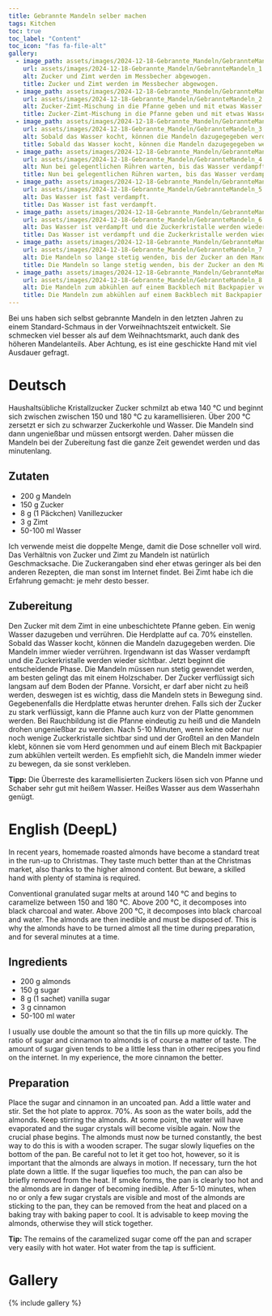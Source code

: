 ```yaml
---
title: Gebrannte Mandeln selber machen
tags: Kitchen
toc: true
toc_label: "Content"
toc_icon: "fas fa-file-alt"
gallery:
  - image_path: assets/images/2024-12-18-Gebrannte_Mandeln/GebrannteMandeln_1_th.jpg
    url: assets/images/2024-12-18-Gebrannte_Mandeln/GebrannteMandeln_1.jpg
    alt: Zucker und Zimt werden im Messbecher abgewogen.
    title: Zucker und Zimt werden im Messbecher abgewogen.
  - image_path: assets/images/2024-12-18-Gebrannte_Mandeln/GebrannteMandeln_2_th.jpg
    url: assets/images/2024-12-18-Gebrannte_Mandeln/GebrannteMandeln_2.jpg
    alt: Zucker-Zimt-Mischung in die Pfanne geben und mit etwas Wasser verflüssigen.
    title: Zucker-Zimt-Mischung in die Pfanne geben und mit etwas Wasser verflüssigen.
  - image_path: assets/images/2024-12-18-Gebrannte_Mandeln/GebrannteMandeln_3_th.jpg
    url: assets/images/2024-12-18-Gebrannte_Mandeln/GebrannteMandeln_3.jpg
    alt: Sobald das Wasser kocht, können die Mandeln dazugegegeben werden.
    title: Sobald das Wasser kocht, können die Mandeln dazugegegeben werden.
  - image_path: assets/images/2024-12-18-Gebrannte_Mandeln/GebrannteMandeln_4_th.jpg
    url: assets/images/2024-12-18-Gebrannte_Mandeln/GebrannteMandeln_4.jpg
    alt: Nun bei gelegentlichen Rühren warten, bis das Wasser verdampft ist.
    title: Nun bei gelegentlichen Rühren warten, bis das Wasser verdampft ist.
  - image_path: assets/images/2024-12-18-Gebrannte_Mandeln/GebrannteMandeln_5_th.jpg
    url: assets/images/2024-12-18-Gebrannte_Mandeln/GebrannteMandeln_5.jpg
    alt: Das Wasser ist fast verdampft.
    title: Das Wasser ist fast verdampft.
  - image_path: assets/images/2024-12-18-Gebrannte_Mandeln/GebrannteMandeln_6_th.jpg
    url: assets/images/2024-12-18-Gebrannte_Mandeln/GebrannteMandeln_6.jpg
    alt: Das Wasser ist verdampft und die Zuckerkristalle werden wieder sichtbar. Auf dem Pfannenboden schmilzt der Zucker.
    title: Das Wasser ist verdampft und die Zuckerkristalle werden wieder sichtbar. Auf dem Pfannenboden schmilzt der Zucker.
  - image_path: assets/images/2024-12-18-Gebrannte_Mandeln/GebrannteMandeln_7_th.jpg
    url: assets/images/2024-12-18-Gebrannte_Mandeln/GebrannteMandeln_7.jpg
    alt: Die Mandeln so lange stetig wenden, bis der Zucker an den Mandeln klebt und die Zuckerkristalle verschwunden sind.
    title: Die Mandeln so lange stetig wenden, bis der Zucker an den Mandeln klebt und die Zuckerkristalle verschwunden sind.
  - image_path: assets/images/2024-12-18-Gebrannte_Mandeln/GebrannteMandeln_8_th.jpg
    url: assets/images/2024-12-18-Gebrannte_Mandeln/GebrannteMandeln_8.jpg
    alt: Die Mandeln zum abkühlen auf einem Backblech mit Backpapier verteilen. Fertig!
    title: Die Mandeln zum abkühlen auf einem Backblech mit Backpapier verteilen. Fertig!
---
```


Bei uns haben sich selbst gebrannte Mandeln in den letzten Jahren zu einem Standard-Schmaus in der Vorweihnachtszeit entwickelt. Sie schmecken viel besser als auf dem Weihnachtsmarkt, auch dank des höheren Mandelanteils. Aber Achtung, es ist eine geschickte Hand mit viel Ausdauer gefragt.

# Deutsch
Haushaltsübliche Kristallzucker Zucker schmilzt ab etwa 140 °C und beginnt sich zwischen zwischen 150 und 180 °C zu karamellisieren. Über 200 °C zersetzt er sich zu schwarzer Zuckerkohle und Wasser. Die Mandeln sind dann ungenießbar und müssen entsorgt werden. Daher müssen die Mandeln bei der Zubereitung fast die ganze Zeit gewendet werden und das minutenlang.

## Zutaten
- 200 g Mandeln
- 150 g Zucker
- 8 g (1 Päckchen) Vanillezucker
- 3 g Zimt
- 50-100 ml Wasser

Ich verwende meist die doppelte Menge, damit die Dose schneller voll wird. Das Verhältnis von Zucker und Zimt zu Mandeln ist natürlich Geschmacksache. Die Zuckerangaben sind eher etwas geringer als bei den anderen Rezepten, die man sonst im Internet findet. Bei Zimt habe ich die Erfahrung gemacht: je mehr desto besser.

## Zubereitung
Den Zucker mit dem Zimt in eine unbeschichtete Pfanne geben. Ein wenig Wasser dazugeben und verrühren. Die Herdplatte auf ca. 70% einstellen. Sobald das Wasser kocht, können die Mandeln dazugegeben werden. Die Mandeln immer wieder verrühren. Irgendwann ist das Wasser verdampft und die Zuckerkristalle werden wieder sichtbar. Jetzt beginnt die entscheidende Phase. Die Mandeln müssen nun stetig gewendet werden, am besten gelingt das mit einem Holzschaber. Der Zucker verflüssigt sich langsam auf dem Boden der Pfanne. Vorsicht, er darf aber nicht zu heiß werden, deswegen ist es wichtig, dass die Mandeln stets in Bewegung sind. Gegebenenfalls die Herdplatte etwas herunter drehen. Falls sich der Zucker zu stark verflüssigt, kann die Pfanne auch kurz von der Platte genommen werden. Bei Rauchbildung ist die Pfanne eindeutig zu heiß und die Mandeln drohen ungenießbar zu werden. Nach 5-10 Minuten, wenn keine oder nur noch wenige Zuckerkristalle sichtbar sind und der Großteil an den Mandeln klebt, können sie vom Herd genommen und auf einem Blech mit Backpapier zum abkühlen verteilt werden. Es empfiehlt sich, die Mandeln immer wieder zu bewegen, da sie sonst verkleben.

**Tipp:** Die Überreste des karamellisierten Zuckers lösen sich von Pfanne und Schaber sehr gut mit heißem Wasser. Heißes Wasser aus dem Wasserhahn genügt.


# English (DeepL)
In recent years, homemade roasted almonds have become a standard treat in the run-up to Christmas. They taste much better than at the Christmas market, also thanks to the higher almond content. But beware, a skilled hand with plenty of stamina is required.

Conventional granulated sugar melts at around 140 °C and begins to caramelize between 150 and 180 °C. Above 200 °C, it decomposes into black charcoal and water. Above 200 °C, it decomposes into black charcoal and water. The almonds are then inedible and must be disposed of. This is why the almonds have to be turned almost all the time during preparation, and for several minutes at a time.

## Ingredients
- 200 g almonds
- 150 g sugar
- 8 g (1 sachet) vanilla sugar
- 3 g cinnamon
- 50-100 ml water

I usually use double the amount so that the tin fills up more quickly. The ratio of sugar and cinnamon to almonds is of course a matter of taste. The amount of sugar given tends to be a little less than in other recipes you find on the internet. In my experience, the more cinnamon the better.

## Preparation
Place the sugar and cinnamon in an uncoated pan. Add a little water and stir. Set the hot plate to approx. 70%. As soon as the water boils, add the almonds. Keep stirring the almonds. At some point, the water will have evaporated and the sugar crystals will become visible again. Now the crucial phase begins. The almonds must now be turned constantly, the best way to do this is with a wooden scraper. The sugar slowly liquefies on the bottom of the pan. Be careful not to let it get too hot, however, so it is important that the almonds are always in motion. If necessary, turn the hot plate down a little. If the sugar liquefies too much, the pan can also be briefly removed from the heat. If smoke forms, the pan is clearly too hot and the almonds are in danger of becoming inedible. After 5-10 minutes, when no or only a few sugar crystals are visible and most of the almonds are sticking to the pan, they can be removed from the heat and placed on a baking tray with baking paper to cool. It is advisable to keep moving the almonds, otherwise they will stick together.

**Tip:** The remains of the caramelized sugar come off the pan and scraper very easily with hot water. Hot water from the tap is sufficient.

# Gallery
{% include gallery %}
